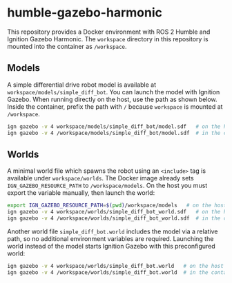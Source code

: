 # humble-gazebo-harmonic

This repository provides a Docker environment with ROS 2 Humble and Ignition Gazebo Harmonic.
The `workspace` directory in this repository is mounted into the container as `/workspace`.

## Models

A simple differential drive robot model is available at `workspace/models/simple_diff_bot`.
You can launch the model with Ignition Gazebo. When running directly on the host, use the path as shown below. Inside the container, prefix the path with `/` because `workspace` is mounted at `/workspace`.

```bash
ign gazebo -v 4 workspace/models/simple_diff_bot/model.sdf   # on the host
ign gazebo -v 4 /workspace/models/simple_diff_bot/model.sdf  # in the container
```

## Worlds

A minimal world file which spawns the robot using an `<include>` tag is available under `workspace/worlds`.
The Docker image already sets `IGN_GAZEBO_RESOURCE_PATH` to `/workspace/models`. On the host you must export the variable manually, then launch the world:

```bash
export IGN_GAZEBO_RESOURCE_PATH=$(pwd)/workspace/models   # on the host
ign gazebo -v 4 workspace/worlds/simple_diff_bot_world.sdf   # on the host
ign gazebo -v 4 /workspace/worlds/simple_diff_bot_world.sdf  # in the container
```

Another world file `simple_diff_bot.world` includes the model via a relative path, so no additional environment variables are required. Launching the world instead of the model starts Ignition Gazebo with this preconfigured world:

```bash
ign gazebo -v 4 workspace/worlds/simple_diff_bot.world   # on the host
ign gazebo -v 4 /workspace/worlds/simple_diff_bot.world  # in the container
```
